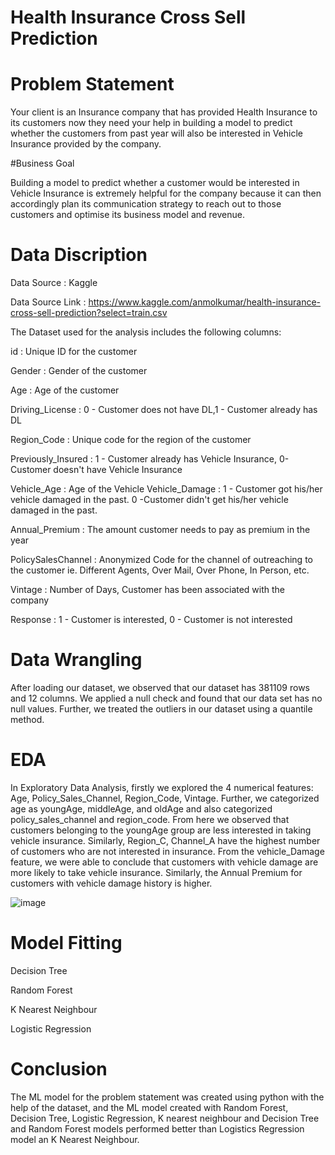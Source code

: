# Health Insurance Cross Sell Prediction

# Problem Statement

Your client is an Insurance company that has provided Health Insurance to its customers now they need your help in building a model to predict whether
the customers from past year will also be interested in Vehicle Insurance provided by the company.

#Business Goal

Building a model to predict whether a customer would be interested in Vehicle Insurance is extremely 
helpful for the company because it can then accordingly plan its communication strategy to reach out to those customers and optimise its business model and revenue.

# Data Discription

Data Source : Kaggle

Data Source Link : https://www.kaggle.com/anmolkumar/health-insurance-cross-sell-prediction?select=train.csv

The Dataset used for the analysis includes the following columns:

id : Unique ID for the customer

Gender : Gender of the customer

Age : Age of the customer

Driving_License : 0 - Customer does not have DL,1 - Customer already has DL

Region_Code : Unique code for the region of the customer

Previously_Insured : 1 - Customer already has Vehicle Insurance, 0-Customer doesn't have Vehicle Insurance

Vehicle_Age : Age of the Vehicle Vehicle_Damage : 1 - Customer got his/her vehicle damaged in the past. 0 -Customer didn't get his/her vehicle damaged in the past.

Annual_Premium : The amount customer needs to pay as premium in the year

PolicySalesChannel : Anonymized Code for the channel of outreaching to the customer ie. Different Agents, Over Mail, Over Phone, In Person, etc.

Vintage : Number of Days, Customer has been associated with the company

Response : 1 - Customer is interested, 0 - Customer is not interested

# Data Wrangling

After loading our dataset, we observed that our dataset has 381109 rows and 12 columns. We applied a null check and found that our data set has no null values.
Further, we treated the outliers in our dataset using a quantile method.

# EDA

In Exploratory Data Analysis, firstly we explored the 4 numerical features:
Age, Policy_Sales_Channel, Region_Code, Vintage. Further, we categorized age as youngAge, middleAge, 
and oldAge and also categorized policy_sales_channel and region_code. From here 
we observed that customers belonging to the youngAge group are less interested in taking vehicle insurance. 
Similarly, Region_C, Channel_A have the highest number of customers who are not interested in insurance.
From the vehicle_Damage feature, we were able to conclude that customers with vehicle damage are more likely to take vehicle insurance.
Similarly, the Annual Premium for customers with vehicle damage history is higher.

![image](https://user-images.githubusercontent.com/99709967/208321843-d17a3c2b-1c55-48ef-a1aa-cd1dab27e3ce.png)

# Model Fitting

Decision Tree

Random Forest

K Nearest Neighbour

Logistic Regression

# Conclusion

The ML model for the problem statement was created using python with the help of the dataset,
and the ML model created with Random Forest, Decision Tree,
Logistic Regression, K nearest neighbour and Decision Tree and Random Forest models performed better than
Logistics Regression model an K Nearest Neighbour.




